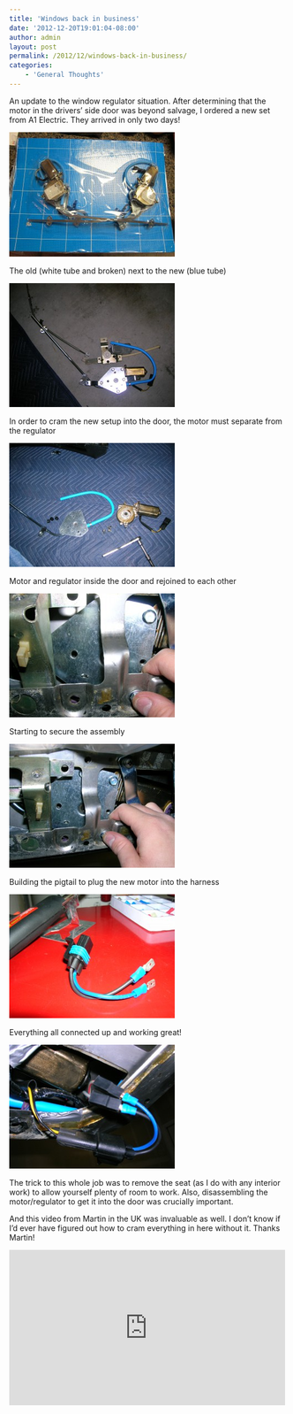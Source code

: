 ```yaml
---
title: 'Windows back in business'
date: '2012-12-20T19:01:04-08:00'
author: admin
layout: post
permalink: /2012/12/windows-back-in-business/
categories:
    - 'General Thoughts'
---
```


An update to the window regulator situation. After determining that the motor in the drivers’ side door was beyond salvage, I ordered a new set from A1 Electric. They arrived in only two days!

[![](/assets/images/2012/12/IMG_3659-300x225.jpg "IMG_3659")](/assets/images/2012/12/IMG_3659.jpg)

The old (white tube and broken) next to the new (blue tube)

[![](/assets/images/2012/12/DSCN4100-300x224.jpg "DSCN4100")](/assets/images/2012/12/DSCN4100.jpg)

In order to cram the new setup into the door, the motor must separate from the regulator

[![](/assets/images/2012/12/DSCN4101-300x224.jpg "DSCN4101")](/assets/images/2012/12/DSCN4101.jpg)

Motor and regulator inside the door and rejoined to each other

[![](/assets/images/2012/12/DSCN4102-300x224.jpg "DSCN4102")](/assets/images/2012/12/DSCN4102.jpg)

Starting to secure the assembly

[![](/assets/images/2012/12/DSCN4103-300x224.jpg "DSCN4103")](/assets/images/2012/12/DSCN4103.jpg)

Building the pigtail to plug the new motor into the harness

[![](/assets/images/2012/12/DSCN4105-300x224.jpg "DSCN4105")](/assets/images/2012/12/DSCN4105.jpg)

Everything all connected up and working great!

[![](/assets/images/2012/12/DSCN4104-300x224.jpg "DSCN4104")](/assets/images/2012/12/DSCN4104.jpg)

The trick to this whole job was to remove the seat (as I do with any interior work) to allow yourself plenty of room to work. Also, disassembling the motor/regulator to get it into the door was crucially important.

And this video from Martin in the UK was invaluable as well. I don’t know if I’d ever have figured out how to cram everything in here without it. Thanks Martin!

<iframe allow="accelerometer; autoplay; clipboard-write; encrypted-media; gyroscope; picture-in-picture" allowfullscreen="" frameborder="0" height="281" loading="lazy" src="https://www.youtube.com/embed/FxYUxrnMM9U?feature=oembed" title="DeLorean Uprated Window Regulator Installation" width="500"></iframe>